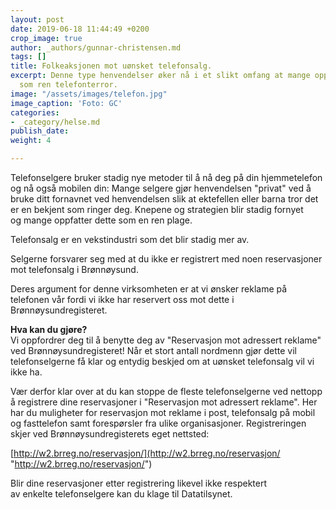 ```yaml
---
layout: post
date: 2019-06-18 11:44:49 +0200
crop_image: true
author: _authors/gunnar-christensen.md
tags: []
title: Folkeaksjonen mot uønsket telefonsalg.
excerpt: Denne type henvendelser øker nå i et slikt omfang at mange oppfatter dette
  som ren telefonterror.
image: "/assets/images/telefon.jpg"
image_caption: 'Foto: GC'
categories:
- _category/helse.md
publish_date: 
weight: 4

---
```

Telefonselgere bruker stadig nye metoder til å nå deg på din hjemmetelefon og nå også mobilen din: Mange selgere gjør henvendelsen "privat" ved å bruke ditt fornavnet ved henvendelsen slik at ektefellen eller barna tror det er en bekjent som ringer deg. Knepene og strategien blir stadig fornyet  
og mange oppfatter dette som en ren plage.

Telefonsalg er en vekstindustri som det blir stadig mer av.

Selgerne forsvarer seg med at du ikke er registrert med noen reservasjoner mot telefonsalg i Brønnøysund.

Deres argument for denne virksomheten er at vi ønsker reklame på telefonen vår fordi vi ikke har reservert oss mot dette i Brønnøysundregisteret.

**Hva kan du gjøre?**  
Vi oppfordrer deg til å benytte deg av "Reservasjon mot adressert reklame" ved Brønnøysundregisteret! Når et stort antall nordmenn gjør dette vil telefonselgerne få klar og entydig beskjed om at uønsket telefonsalg vil vi ikke ha.

Vær derfor klar over at du kan stoppe de fleste telefonselgerne ved nettopp å registrere dine reservasjoner i "Reservasjon mot adressert reklame". Her har du muligheter for reservasjon mot reklame i post, telefonsalg på mobil og fasttelefon samt forespørsler fra ulike organisasjoner. Registreringen skjer ved Brønnøysundregisterets eget nettsted:

[http://w2.brreg.no/reservasjon/](http://w2.brreg.no/reservasjon/ "http://w2.brreg.no/reservasjon/")

Blir dine reservasjoner etter registrering likevel ikke respektert  
av enkelte telefonselgere kan du klage til Datatilsynet.